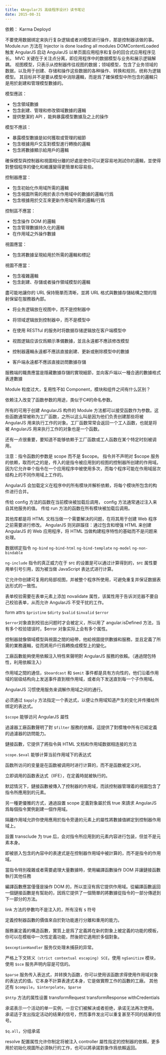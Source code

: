 ```yaml
---
title: 《AngularJS 高级程序设计》读书笔记
date: 2015-08-31
---
```


依赖：
Karma
Deployd

不要使用数据绑定来执行复杂逻辑或者对模型进行操作，那是控制器该做的事。
Module.run 方法在 Injector is done loading all modules
DOMContentLoaded 触发 AngularJS 启动
AngularJS  以单页面应用程序和复杂的回合式应用程序见长。
MVC 关键在于关注点分离，即应用程序中的数据模型与业务和展示逻辑解耦。
视图模型，只表示从控制器传往视图的数据；领域模型，包含了业务领域的数据，以及用于创建、存储和操作这些数据的各种操作、转换和规则，统称为逻辑模型。
其目标并不是要从模型中消除邏輯，而是爲了確保模型中所包含的邏輯只是用於創建和管理模型數據的。

模型應該：
- 包含領域數據
- 包含創建、管理和修改領域數據的邏輯
- 提供整潔的 API ，能夠暴露模型數據及之上的操作

模型不應該：
- 暴露模型數據是如何獲取或管理的細節
- 包含根據用戶交互對模型進行轉換的邏輯
- 包含將數據顯示給用戶的邏輯

確保模型與控制器和視圖相分離的好處是使你可以更容易地測試你的邏輯，並使得對整個程序的優化和維護變得更簡單和容易些。

控制器應當：
- 包含初始化作用域所需的邏輯
- 包含視圖所需的用於表示作用域中的數據的邏輯/行爲
- 包含根據用於交互來更新作用域所需的邏輯/行爲

控制區不應當：
- 包含操作 DOM 的邏輯
- 包含管理數據持久化的邏輯
- 在作用域之外操作數據

視圖應當：
- 包含將數據呈現給用於所需的邏輯和標記

視圖不應當：
- 包含複雜邏輯
- 包含創建、存儲或者操作領域模型的邏輯

盡可能地讓你的 URL  保持簡單而清晰，並將 URL 格式與數據存儲結構之間的隱射保留在服務器內部。

- 将业务逻辑放在视图中，而不是控制器中
- 将领域逻辑放到控制器中，而不是模型中
- 在使用 RESTful 的服务时将数据存储逻辑放在客户端模型中

- 视图逻辑应该仅爲顯示準備數據，並且永遠都不應該修改模型
- 控制器邏輯永遠都不應該直接創建、更新或刪除模型中的數據
- 客戶端永遠都不應該直接訪問數據存儲

服務端的職責應當是隱藏數據存儲的實現細節，並向客戶端以一種合適的數據格式表達數據

Module 粒度过大，复用性不如 Component，模块和组件之间有什么区别？

依赖注入改变了函数参数的用途，类似于C#的命名参数。

所有的可用于创建 AngularJS 构件的 Module 方法都可以接受函数作为参数。这些函数通常被称为工厂函数，之所以这么叫是因为他们负责创建那些将被 AngularJS 用来执行工作的对象。工厂函数常常会返回一个工人函数，也就是将被 AngularJS 用来执行工作的对象也是一个函数。

还有一点很重要，要知道不能够依赖于工厂函数或工人函数在某个特定时刻被调用。

注意：指令函数的参数是 scope 而不是 $scope。
指令并不声明对 $scope 服务的依赖，取而代之的是，传入的是指令被应用到的视图的控制器所创建的作用域。
因为它允许单个指令在一个应用程序中被使用多次，而每个程序可能在作用域层次结构上的不同作用域上工作的。

AngularJS 会加载定义在程序中的所有模块并解析依赖，将每个模块所包含的构件进行合并。

传给 config 方法的函数在当前模块被加载后调用， config 方法通常通过注入来自其他服务的值。
传给 run 方法的函数在所有模块被加载后调用。

其他库都是将 HTML 文档当做一个需要解决的问题，在将其用于创建 Web 程序之前需要进行修改。
AngularJS 则另辟蹊径：通过包含和增强 HTML 来创建 AngularJS 的 Web 应用程序，将 HTML 当做构建程序特性的基础而不是问题来处理。

数据绑定指令
`ng-bind`
`ng-bind-html`
`ng-bind-template`
`ng-model`
`ng-non-bindable`

`ng-include` 指令的真正威力在于 src 的设置是可以通过计算得到的，src 属性要用单引号引用，因为被当做 JavaScript 表达式进行计算。

它允许你创建可复用的局部视图，并被整个程序所使用，可避免重复并保证数据表达形式的一致性。

表单校验需要在表单元素上添加 novalidate 属性，该属性用于告诉浏览器不要自己校验表单，从而允许 AngularJS 不受干扰的工作。

form attrs
`$pristine`
`$dirty`
`$valid`
`$invalid`
`$error`

`$error`对象直到校验出问题时才会被定义，所以用了 angular.isDefined 方法，当有多个校验错误时，$error 对象实际上会有多个属性。

控制器就像領域模型與視圖之間的紐帶，他給視圖提供數據和服務，並且定義了所需的業務邏輯，從而將用戶行爲轉換成模型上的變化。

工廠函數能夠使用依賴注入特性來聲明對 AngularJS 服務的依賴。（通過閉包特性，利用依賴注入）

作用域之間的通信，`$boardcast` 和 `$emit` 事件都是具有方向性的，他们沿着作用域的层级结构向上发送事件直到根作用域，或者向下发送直到每一个子作用域。

AngularJS 习惯使用服务来调解作用域之间的通行。

必须通过 `$apply` 方法指定一个表达式，以便让作用域知道产生的变化并传播给所绑定的表达式。

`$scope` 能够访问 AngularJS 屬性

過濾器工廠函數聲明了對 `$filter` 服務的依賴，這提供了對模塊中所有已經定義的過濾器的訪問能力。

鏈接函數，它提供了將指令與 HTML 文档和作用域数据相连接的方法

`scope.$eval` 能够计算当前作用域下的表达式

函数所访问的变量是在函数被调用时进行计算的，而不是函数被定义时。

立即调用的函数表达式（IIFE），在定義時就被執行的。

默認情況下，鏈接函數被傳入了控制器的作用域，而該控制器管理着的視圖包含了指令所應用到的元素。

另一種更優雅的方式，通過設置 scope 定義對象屬於爲 true 來請求 AngularJS 爲每個指令實例創建一個作用域。

隔離作用域允許你使用應用於指令旁邊的元素上的屬性將數據值綁定到控制器作用域上。

設置 transclude 为 true 后，会对指令所应用到的元素内容进行包装，但並不是元素本身。

即被嵌入包含的內容中的表達式是在控制器作用域中被計算的，而不是指令的作用域。

當指令特別複雜或者需要處理大量數據時，使用編譯函數操作 DOM 并讓鏈接函數執行其他任務

編譯函數應當僅僅是操作 DOM 的，所以並沒有爲它提供作用域。從編譯函數返回一個鏈接函數是有幫助的，因爲它提供了一個簡單的將數據從指令的一部分傳遞到下一部分的方法。

link 方法的參數均不是注入的，所有沒有 `$` 符号

定義控制器函數的價值來自於對功能進行分離和重用的能力。

服務裏定義的構造函數，實質上是爲了定義將在新的對象上被定義的功能的模板，你可以在模板中一次性定義功能，然後把它適用於多個對象。

`$exceptionHandler` 服务仅处理未捕获的异常。

严格上下文转义`（strict contextual escaping) SCE`，使用 `ngSanitize` 模块，使用 `$sce` 服务声明内容是可信的。

`$parse` 服务传入表达式，并转换为函数，你可以使用该函数求得使用作用域对象的表达式的值。它本身不計算表達式本身，它是做實際工作的函數的工廠。
其他还有 `$compile`，`$interpolate`，`$parse`

`$http` 方法的属性设置
transformRequest
transformResponse
withCredentials

承诺表示一个活动的单一实例，一旦它们被解决或者拒绝，承诺无法再次使用。
承诺适于发出指定活动的结果的信号，然而事件发出可以重复甚至不同的结果的信号。

`$q.all`，分组承诺

resolve 配置属性允许你制定将被注入 controller 屬性指定的控制器的依賴，更多用於初始化視圖所必須執行的工作，也可以將承諾對象作爲依賴返回。
